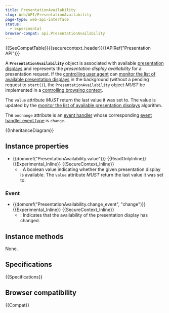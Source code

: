 ```yaml
---
title: PresentationAvailability
slug: Web/API/PresentationAvailability
page-type: web-api-interface
status:
  - experimental
browser-compat: api.PresentationAvailability
---
```


{{SeeCompatTable}}{{securecontext_header}}{{APIRef("Presentation API")}}

A **`PresentationAvailability`** object is associated with available [presentation displays](https://www.w3.org/TR/presentation-api/#dfn-presentation-display) and represents the _presentation display availability_ for a presentation request. If the [controlling user agent](https://www.w3.org/TR/presentation-api/#dfn-controlling-user-agent) can [monitor the list of available presentation displays](https://www.w3.org/TR/presentation-api/#dfn-monitor-the-list-of-available-presentation-displays) in the background (without a pending request to `start()`), the `PresentationAvailability` object _MUST_ be implemented in a [controlling browsing context](https://www.w3.org/TR/presentation-api/#dfn-controlling-browsing-context).

The `value` attribute _MUST_ return the last value it was set to. The value is updated by the [monitor the list of available presentation displays](https://www.w3.org/TR/presentation-api/#dfn-monitor-the-list-of-available-presentation-displays) algorithm.

The `onchange` attribute is an [event handler](https://www.w3.org/TR/presentation-api/#dfn-event-handler) whose corresponding [event handler event type](https://www.w3.org/TR/presentation-api/#dfn-event-handler-event-type) is `change`.

{{InheritanceDiagram}}

## Instance properties

- {{domxref("PresentationAvailability.value")}} {{ReadOnlyInline}} {{Experimental_Inline}} {{SecureContext_Inline}}
  - : A boolean value indicating whether the given presentation display is available. The `value` attribute _MUST_ return the last value it was set to.

### Event

- {{domxref("PresentationAvailability.change_event", "change")}} {{Experimental_Inline}} {{SecureContext_Inline}}
  - : Indicates that the availability of the presentation display has changed.

## Instance methods

None.

## Specifications

{{Specifications}}

## Browser compatibility

{{Compat}}
